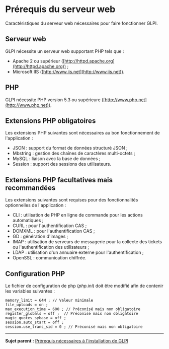 Prérequis du serveur web
========================

Caractéristiques du serveur web nécessaires pour faire fonctionner GLPI.

Serveur web
-----------

GLPI nécessite un serveur web supportant PHP tels que :

-   Apache 2 ou supérieur ([http://httpd.apache.org](http://httpd.apache.org)) ;
-   Microsoft IIS ([http://www.iis.net](http://www.iis.net)).

PHP
---

GLPI nécessite PHP version 5.3 ou supérieure ([http://www.php.net](http://www.php.net)).

Extensions PHP obligatoires
---------------------------

Les extensions PHP suivantes sont nécessaires au bon fonctionnement de l'application :

-   JSON : support du format de données structuré JSON ;
-   Mbstring : gestion des chaînes de caractères multi-octets ;
-   MySQL : liaison avec la base de données ;
-   Session : support des sessions des utilisateurs.

Extensions PHP facultatives mais recommandées
---------------------------------------------

Les extensions suivantes sont requises pour des fonctionnalités optionnelles de l'application :

-   CLI : utilisation de PHP en ligne de commande pour les actions automatiques ;
-   CURL : pour l'authentification CAS ;
-   DOMXML : pour l'authentification CAS ;
-   GD : génération d'images ;
-   IMAP : utilisation de serveurs de messagerie pour la collecte des tickets ou l'authentification des utilisateurs ;
-   LDAP : utilisation d'un annuaire externe pour l'authentification ;
-   OpenSSL : communication chiffrée.

Configuration PHP
-----------------

Le fichier de configuration de php (*php.ini*) doit être modifié afin de contenir les variables suivantes :

    memory_limit = 64M ; // Valeur minimale
    file_uploads = on ;
    max_execution_time = 600 ; // Préconisé mais non obligatoire
    register_globals = off ;  // Préconisé mais non obligatoire
    magic_quotes_sybase = off ;
    session.auto_start = off ;
    session.use_trans_sid = 0 ; // Préconisé mais non obligatoire

----------------
**Sujet parent :**
[Prérequis nécessaires à l'installation de GLPI](index.php?fr/premiers_pas_avec_GLPI/03_prerequis_necessaires.md)
